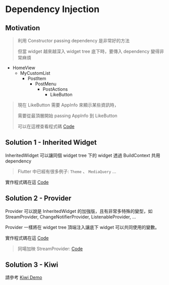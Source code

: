 # Dependency Injection

## Motivation

> 利用 Constructor passing dependency 是非常好的方法
>
> 但當 widget 越來越深入 widget tree 底下時，要傳入 dependency 變得非常麻煩

* HomeView
    * MyCustomList
        * PostItem
            * PostMenu
                * PostActions
                    * LikeButton

> 現在 LikeButton 需要 AppInfo 來顯示某些資訊時，
>
> 需要從最頂層開始 passing AppInfo 到 LikeButton
>
> 可以在這裡查看程式碼 [Code](lib/motivation.dart) 



## Solution 1 - Inherited Widget

InheritedWidget 可以讓同個 widget tree 下的 widget 透過 BuildContext 共用 dependency

> Flutter 中已經有很多例子: `Theme` 、 `MediaQuery` ...

實作程式碼在這 [Code](lib/inherited_screen.dart)



## Solution 2 - Provider

Provider 可以說是 InheritedWidget 的加強版，且有非常多特殊的變型，如 StreamProvider, ChangeNotifierProvider, ListenableProvider, ...

Provider 一樣將在 widget tree 頂端注入讓底下 widget 可以共同使用的變數。

實作程式碼在這 [Code](lib/provider_screen.dart)

> 同場加映 StreamProvider: [Code](lib/stream_provider_screen.dart)



## Solution 3 - Kiwi

請參考 [Kiwi Demo](kiwi_demo)
